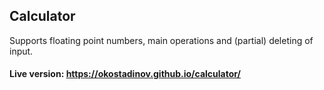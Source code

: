 ## Calculator
Supports floating point numbers, main operations and (partial) deleting of input.

#### Live version: https://okostadinov.github.io/calculator/